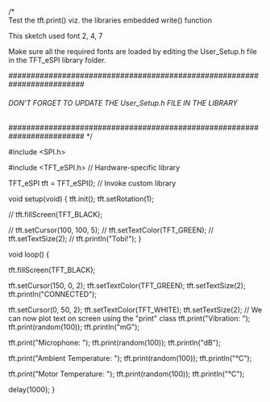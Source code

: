 /*  
 Test the tft.print() viz. the libraries embedded write() function

 This sketch used font 2, 4, 7
 
 Make sure all the required fonts are loaded by editing the
 User_Setup.h file in the TFT_eSPI library folder.

  #########################################################################
  ###### DON'T FORGET TO UPDATE THE User_Setup.h FILE IN THE LIBRARY ######
  #########################################################################
 */

#include <SPI.h>

#include <TFT_eSPI.h>  // Hardware-specific library

TFT_eSPI tft = TFT_eSPI();  // Invoke custom library

void setup(void) {
  tft.init();
  tft.setRotation(1);

  //   tft.fillScreen(TFT_BLACK);

  // tft.setCursor(100, 100, 5);
  // tft.setTextColor(TFT_GREEN);
  // tft.setTextSize(2);
  // tft.println("Tobi!");
}

void loop() {
 
  tft.fillScreen(TFT_BLACK);

  tft.setCursor(150, 0, 2);
  tft.setTextColor(TFT_GREEN);
  tft.setTextSize(2);
  tft.println("CONNECTED");

  tft.setCursor(0, 50, 2);
  tft.setTextColor(TFT_WHITE);
   tft.setTextSize(2);
  // We can now plot text on screen using the "print" class
  tft.print("Vibration: ");
  tft.print(random(100));
  tft.println("mG");

  tft.print("Microphone: ");
  tft.print(random(100));
  tft.println("dB");

  tft.print("Ambient Temperature: ");
  tft.print(random(100));
  tft.println("°C");

  tft.print("Motor Temperature: ");
  tft.print(random(100));
  tft.println("°C");



  delay(1000);
}